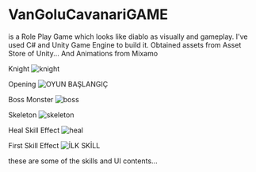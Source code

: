 # VanGoluCavanariGAME
is a Role Play Game which looks like  diablo as visually and gameplay. I've used C# and Unity Game Engine to build it. 
Obtained assets from Asset Store of Unity... And Animations from Mixamo

Knight
![knight](https://user-images.githubusercontent.com/93132212/215744064-b46eb50b-15e9-4db8-a28e-76b969feb198.JPG)

Opening
![OYUN BAŞLANGIÇ](https://user-images.githubusercontent.com/93132212/215744185-ffecd7e2-b1e3-4a42-bb2d-b7fa57815958.JPG)

Boss Monster
![boss](https://user-images.githubusercontent.com/93132212/215744230-2b458ef0-e91d-497a-8597-1004c67f827d.JPG)

Skeleton
![skeleton](https://user-images.githubusercontent.com/93132212/215745522-f45560e4-c52c-4fbe-81cf-b141622f3ea4.JPG)

Heal Skill Effect
![heal](https://user-images.githubusercontent.com/93132212/215745701-d5aefa39-27ee-41fe-81f3-3f57be4b4513.jpg)

First Skill Effect 
![İLK SKİLL](https://user-images.githubusercontent.com/93132212/215745738-84398347-cfd3-4558-b9f2-b303a01e921d.jpg)

these are some of the skills and UI contents...
